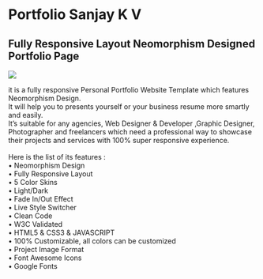 # Portfolio Sanjay K V
 ## Fully Responsive Layout Neomorphism Designed Portfolio Page 

<img src="https://img.shields.io/github/issues/sanjay-kv/Portfolio-sanjay"> 

it is a fully responsive Personal Portfolio Website Template which features Neomorphism Design.<br>
It will help you to presents yourself or your business resume more smartly and easily.<br>
It’s suitable  for any agencies, Web  Designer & Developer ,Graphic Designer, Photographer and freelancers which need a professional way to showcase their projects and services with 100% super responsive experience.
<br><br>
Here is the list of its features :<br>
• Neomorphism Design<br>
• Fully Responsive Layout<br>
• 5 Color Skins<br>
• Light/Dark<br>
• Fade In/Out Effect<br>
• Live Style Switcher<br>
• Clean Code<br>
• W3C Validated<br>
• HTML5 & CSS3 & JAVASCRIPT<br>
• 100% Customizable, all colors can be customized<br>
• Project Image Format<br>
• Font Awesome Icons<br>
• Google Fonts<br>